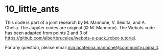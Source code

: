 # 10_little_ants


This code is part of a joint research by M. Mannone, V. Seidita, and A. Chella.
The Jupyter codes are original (© M. Mannone). The Webots code has been adapted from points 2 and 3 of https://github.com/albertbrucelee/webots-e-puck_robot-tutorial.

For any question, please email mariacaterina.mannone@community.unipa.it.
